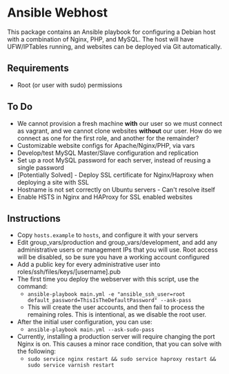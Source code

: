 # Ansible Webhost

This package contains an Ansible playbook for configuring a Debian host with a combination of Nginx, PHP, and MySQL. The host will have UFW/IPTables running, and websites can be deployed via Git automatically.

## Requirements

* Root (or user with sudo) permissions

## To Do

* We cannot provision a fresh machine **with** our user so we must connect as vagrant, and we cannot clone websites **without** our user. How do we connect as one for the first role, and another for the remainder?
* Customizable website configs for Apache/Nginx/PHP, via vars
* Develop/test MySQL Master/Slave configuration and replication
* Set up a root MySQL password for each server, instead of reusing a single password
* [Potentially Solved] - Deploy SSL certificate for Nginx/Haproxy when deploying a site with SSL
* Hostname is not set correctly on Ubuntu servers - Can't resolve itself
* Enable HSTS in Nginx and HAProxy for SSL enabled websites

## Instructions

* Copy `hosts.example` to `hosts`, and configure it with your servers
* Edit group_vars/production and group_vars/development, and add any administrative users or management IPs that you will use. Root access will be disabled, so be sure you have a working account configured
* Add a public key for every administrative user into roles/ssh/files/keys/[username].pub
* The first time you deploy the webserver with this script, use the command:
  * `ansible-playbook main.yml -e "ansible_ssh_user=root default_password=ThisIsTheDefaultPassword" --ask-pass`
  * This will create the user accounts, and then fail to process the remaining roles. This is intentional, as we disable the root user.
* After the initial user configuration, you can use:
  * `ansible-playbook main.yml --ask-sudo-pass`
* Currently, installing a production server will require changing the port Nginx is on. This causes a minor race condition, that you can solve with the following:
  * `sudo service nginx restart && sudo service haproxy restart && sudo service varnish restart`
